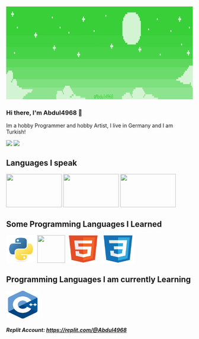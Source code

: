 <a href="https://github.com/Abdul4968"><img src="https://github.com/Abdul4968/Abdul4968/blob/main/Banner.png?raw=true" width="" height="250"><a>
### Hi there, I'm Abdul4968 👋
Im a hobby Programmer and hobby Artist, I live in Germany and I am Turkish!

<a href="https://github.com/Abdul4968"><img src="https://github-readme-stats.vercel.app/api?username=Abdul4968&show_icons=true&layout=compact&theme=dark" width="" height=""><a>
<a href="https://github.com/Abdul4968"><img src="https://github-readme-stats.vercel.app/api/top-langs/?username=Abdul4968&layout=compact&theme=dark" width="" height=""><a>

## Languages I speak
<a href="https://en.wikipedia.org/wiki/German_language"><img src="https://upload.wikimedia.org/wikipedia/en/thumb/b/ba/Flag_of_Germany.svg/125px-Flag_of_Germany.svg.png" width="150" height="90"><a>
<a href="https://en.wikipedia.org/wiki/English_language"><img src="https://upload.wikimedia.org/wikipedia/en/thumb/a/a4/Flag_of_the_United_States.svg/125px-Flag_of_the_United_States.svg.png" width="150" height="90"><a>
<a href="https://en.wikipedia.org/wiki/Turkish_language"><img src="https://upload.wikimedia.org/wikipedia/commons/thumb/b/b4/Flag_of_Turkey.svg/125px-Flag_of_Turkey.svg.png" width="150" height="90"><a>

## Some Programming Languages I Learned
<a href="https://www.python.org/"><img src="https://raw.githubusercontent.com/devicons/devicon/1119b9f84c0290e0f0b38982099a2bd027a48bf1/icons/python/python-original.svg" width="80" height="75"><a>
<a href="https://www.tutorialspoint.com/batch_script/index.htm"><img src="https://cdn-icons-png.flaticon.com/512/4325/4325165.png" width="75" height="75"><a>
<a href="https://www.w3schools.com/html/"><img src="https://raw.githubusercontent.com/devicons/devicon/1119b9f84c0290e0f0b38982099a2bd027a48bf1/icons/html5/html5-original.svg" width="90" height="75"><a>
<a href="https://www.w3schools.com/css/"><img src="https://raw.githubusercontent.com/devicons/devicon/1119b9f84c0290e0f0b38982099a2bd027a48bf1/icons/css3/css3-original.svg" width="90" height="75"><a>
  
## Programming Languages I am currently Learning
<a href="https://cplusplus.com/"><img src="https://raw.githubusercontent.com/devicons/devicon/1119b9f84c0290e0f0b38982099a2bd027a48bf1/icons/cplusplus/cplusplus-original.svg" width="90" height="75"><a>

##### Replit Account: https://replit.com/@Abdul4968
